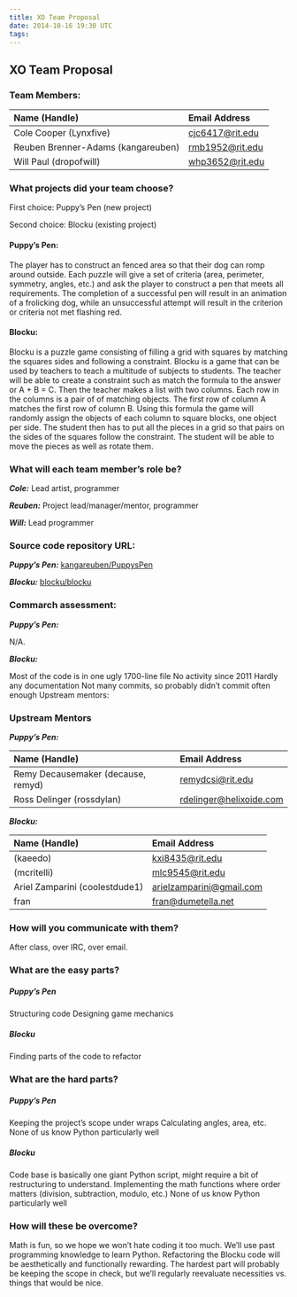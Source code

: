 ```yaml
---
title: XO Team Proposal
date: 2014-10-16 19:30 UTC
tags:
---
```


## XO Team Proposal

### Team Members:

| Name (Handle) | Email Address |
|:--------------|:---------|
| Cole Cooper (Lynxfive) | cjc6417@rit.edu |
| Reuben Brenner-Adams (kangareuben) | rmb1952@rit.edu |
| Will Paul (dropofwill) |  whp3652@rit.edu |


### What projects did your team choose?

First choice: Puppy’s Pen (new project)

Second choice: Blocku (existing project)

#### Puppy’s Pen:

The player has to construct an fenced area so that their dog can romp around outside. Each puzzle will give a set of criteria (area, perimeter, symmetry, angles, etc.) and ask the player to construct a pen that meets all requirements. The completion of a successful pen will result in an animation of a frolicking dog, while an unsuccessful attempt will result in the criterion or criteria not met flashing red.

#### Blocku:

Blocku is a puzzle game consisting of filling a grid with squares by matching the squares sides and following a constraint. Blocku is a game that can be used by teachers to teach a multitude of subjects to students. The teacher will be able to create a constraint such as match the formula to the answer or A + B = C. Then the teacher makes a list with two columns. Each row in the columns is a pair of of matching objects. The first row of column A matches the first row of column B. Using this formula the game will randomly assign the objects of each column to square blocks, one object per side. The student then has to put all the pieces in a grid so that pairs on the sides of the squares follow the constraint. The student will be able to move the pieces as well as rotate them.

### What will each team member’s role be?

***Cole:*** Lead artist, programmer

***Reuben:*** Project lead/manager/mentor, programmer

***Will:*** Lead programmer

### Source code repository URL:

***Puppy’s Pen:*** [kangareuben/PuppysPen](https://github.com/kangareuben/PuppysPen)

***Blocku:*** [blocku/blocku](https://gitorious.org/blocku/blocku/source/9ea360cc1d45f29ba292ae93afa7af1167c42034:)

### Commarch assessment:

***Puppy’s Pen:***

N/A.

***Blocku:***

Most of the code is in one ugly 1700-line file
No activity since 2011
Hardly any documentation
Not many commits, so probably didn’t commit often enough
Upstream mentors:


### Upstream Mentors

***Puppy’s Pen:***

| Name (Handle) | Email Address |
|:--------------|:---------|
| Remy Decausemaker (decause, remyd) | remydcsi@rit.edu |
| Ross Delinger (rossdylan) | rdelinger@helixoide.com |

***Blocku:***

| Name (Handle) | Email Address   |
|:--------------|:----------------|
| (kaeedo)      | kxi8435@rit.edu |
| (mcritelli)   | mlc9545@rit.edu |
| Ariel Zamparini (coolestdude1) | arielzamparini@gmail.com |
| fran | fran@dumetella.net |

### How will you communicate with them?

After class, over IRC, over email.

### What are the easy parts?

##### Puppy’s Pen

Structuring code
Designing game mechanics

##### Blocku

Finding parts of the code to refactor

### What are the hard parts?

##### Puppy’s Pen

Keeping the project’s scope under wraps
Calculating angles, area, etc.
None of us know Python particularly well

##### Blocku

Code base is basically one giant Python script, might require a bit of restructuring to understand.
Implementing the math functions where order matters (division, subtraction, modulo, etc.)
None of us know Python particularly well

### How will these be overcome?

Math is fun, so we hope we won’t hate coding it too much. We’ll use past programming knowledge to learn Python. Refactoring the Blocku code will be aesthetically and functionally rewarding. The hardest part will probably be keeping the scope in check, but we’ll regularly reevaluate necessities vs. things that would be nice.
